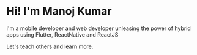 # Hi! I'm Manoj Kumar

I'm a mobile developer and web developer unleasing the power of hybrid apps using Flutter, ReactNative and ReactJS 

Let's teach others and learn more.

